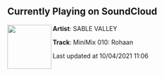 ## Currently Playing on SoundCloud

[<img align="left" width="100" src="https://i1.sndcdn.com/artworks-rwDMnJErrMdzzjOy-H1x8IA-t500x500.jpg">](https://soundcloud.com/sablevalley/minimix-010?in=sablevalley/sets/minimixes)

**Artist**: SABLE VALLEY 

**Track**: MiniMix 010: Rohaan

Last updated at 10/04/2021 11:06
